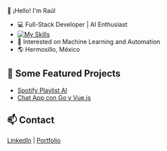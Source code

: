👋 ¡Hello! I'm Raúl

- 💻 Full-Stack Developer | AI Enthusiast
- [![My Skills](https://skillicons.dev/icons?i=php,py,js,mysql,html,css)](https://skillicons.dev)
- 🤖 Interested on Machine Learning and Automation
- 🌎 Hermosillo, México

## 🚀 Some Featured Projects
- [Spotify Playlist AI](https://github.com/RaulCalderon/spotify-auto-playlist/tree/master)
- [Chat App con Go y Vue.js](https://github.com/RaulCalderon/chat-realtime-vue-go)

## 📫 Contact
[LinkedIn](https://www.linkedin.com/in/raulcalderon41092/) | [Portfolio](https://raulcalderon.github.io/Resume/)
